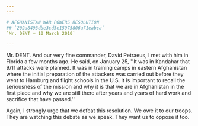 ```yaml
---
---

# AFGHANISTAN WAR POWERS RESOLUTION
## `202a8493dbe3cd5e15975806a71eabca`
`Mr. DENT — 10 March 2010`

---
```



Mr. DENT. And our very fine commander, David Petraeus, I met with him 
in Florida a few months ago. He said, on January 25, ''It was in 
Kandahar that 9/11 attacks were planned. It was in training camps in 
eastern Afghanistan where the initial preparation of the attackers was 
carried out before they went to Hamburg and flight schools in the U.S. 
It is important to recall the seriousness of the mission and why it is 
that we are in Afghanistan in the first place and why we are still 
there after years and years of hard work and sacrifice that have 
passed.''

Again, I strongly urge that we defeat this resolution. We owe it to 
our troops. They are watching this debate as we speak. They want us to 
oppose it too.